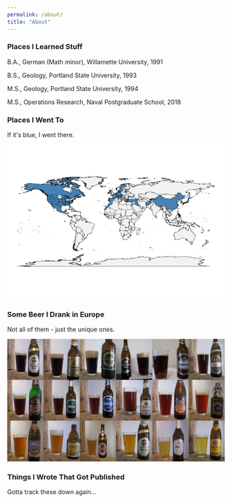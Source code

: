 ```yaml
---
permalink: /about/
title: "About"
---
```


### Places I Learned Stuff

B.A., German (Math minor), Willamette University, 1991

B.S., Geology, Portland State University, 1993

M.S., Geology, Portland State University, 1994

M.S., Operations Research, Naval Postgraduate School, 2018

### Places I Went To

If it's blue, I went there.

![](/assets/images/about/places_visited.png)

### Some Beer I Drank in Europe

Not all of them - just the unique ones.

![](/assets/images/about/beer.jpg)

### Things I Wrote That Got Published

Gotta track these down again...
